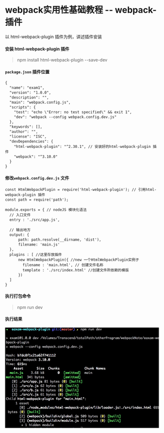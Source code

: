# webpack实用性基础教程 -- webpack-插件
以 html-webpack-plugin 插件为例，讲述插件安装

#### 安装 html-webpack-plugin 插件
> npm install html-webpack-plugin --save-dev

#### `package.json` 插件位置

    {
      "name": "exam1",
      "version": "1.0.0",
      "description": "",
      "main": "webpack.config.js",
      "scripts": {
        "test": "echo \"Error: no test specified\" && exit 1",
        "dev": "webpack --config webpack.config.dev.js"
      },
      "keywords": [],
      "author": "",
      "license": "ISC",
      "devDependencies": {
        "html-webpack-plugin": "^2.30.1", // 安装好的html-webpack-plugin 插件
        "webpack": "^3.10.0"
      }
    }

#### 修改`webpack.config.dev.js` 文件

    const HtmlWebpackPlugin = require('html-webpack-plugin'); // 引用html-webpack-plugin 插件
    const path = require('path');

    module.exports = { // nodeJS 模块化语法
      // 入口文件
      entry : './src/app.js',

      // 输出地方
      output: {
          path: path.resolve(__dirname, 'dist'),
          filename: 'main.js'
      },
      plugins : [ //这里存放插件
          new HtmlWebpackPlugin({ //new 一个HtmlWebpackPlugin实例子
            filename : 'main.html', // 创建文件名称
            template : './src/index.html' //创建文件所依赖的模版
          })
      ]
    }

#### 执行打包命令

> npm run dev

#### 执行结果
![](./images/Jietu20180119-005849.jpg)

